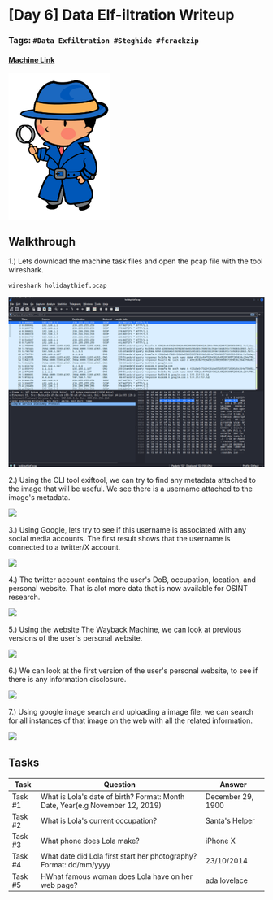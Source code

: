 # [Day 6] Data Elf-iltration Writeup
### Tags: `#Data Exfiltration #Steghide #fcrackzip`
#### [Machine Link](https://tryhackme.com/room/25daysofchristmas)

<img src='imgs/advent2019day6.png' width='200' align='center'>

## Walkthrough

1.) Lets download the machine task files and open the pcap file with the tool wireshark.

```bash
wireshark holidaythief.pcap
```

![](imgs/wireshark.png)

2.) Using the CLI tool exiftool, we can try to find any metadata attached to the image that will be useful. We see there is a username attached to the image's metadata.

![](imgs/metadata.png)

3.) Using Google, lets try to see if this username is associated with any social media accounts. The first result shows that the username is connected to a twitter/X account.

![](imgs/username.png)

4.) The twitter account contains the user's DoB, occupation, location, and personal website. That is alot more data that is now available for OSINT research. 

![](imgs/twitter.png)

5.) Using the website The Wayback Machine, we can look at previous versions of the user's personal website.

![](imgs/wayback.png)

6.) We can look at the first version of the user's personal website, to see if there is any information disclosure.

![](imgs/firstwebsite.png)

7.) Using google image search and uploading a image file, we can search for all instances of that image on the web with all the related information.

![](imgs/googleimageserach.png)


## Tasks
| Task | Question | Answer |
| --- | --- | --- |
| Task #1 | What is Lola's date of birth? Format: Month Date, Year(e.g November 12, 2019) | December 29, 1900 |
| Task #2 | What is Lola's current occupation?| Santa's Helper |
| Task #3 | What phone does Lola make? | iPhone X |
| Task #4 | What date did Lola first start her photography? Format: dd/mm/yyyy | 23/10/2014 |
| Task #5 | HWhat famous woman does Lola have on her web page? | ada lovelace |




